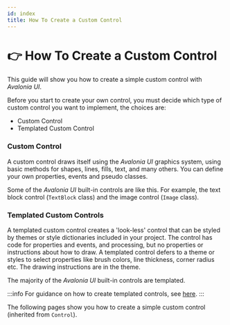 ```yaml
---
id: index
title: How To Create a Custom Control
---
```


# 👉 How To Create a Custom Control

This guide will show you how to create a simple custom control with _Avalonia UI_.&#x20;

Before you start to create your own control, you must decide which type of custom control you want to implement, the choices are:

* Custom Control
* Templated Custom Control

### Custom Control <a href="#basic-control" id="basic-control"></a>

A custom control draws itself using the _Avalonia UI_ graphics system, using basic methods for shapes, lines, fills, text, and many others. You can define your own properties, events and pseudo classes.

Some of the _Avalonia UI_ built-in controls are like this. For example, the text block control (`TextBlock` class) and the image control (`Image` class).

### Templated Custom Controls <a href="#templated-controls" id="templated-controls"></a>

A templated custom control creates a 'look-less' control that can be styled by themes or style dictionaries included in your project. The control has code for properties and events, and processing, but no properties or instructions about how to draw. A templated control defers to a theme or styles to select properties like brush colors, line thickness, corner radius etc. The drawing instructions are in the theme. &#x20;

The majority of the _Avalonia UI_ built-in controls are templated.

:::info
For guidance on how to create templated controls, see [here](../../basics/user-interface/controls/creating-controls).
:::

The following pages show you how to create a simple custom control (inherited from `Control`).
